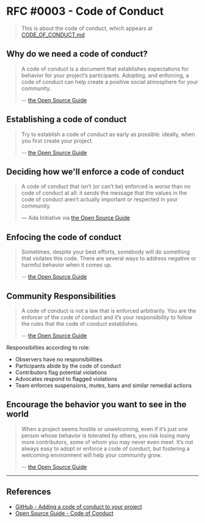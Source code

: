 # RFC #0003 - Code of Conduct

> This is about the code of conduct, which appears at [CODE_OF_CONDUCT.md](../CODE_OF_CONDUCT.md)

## Why do we need a code of conduct?

> A code of conduct is a document that establishes expectations for behavior for your project’s participants. 
> Adopting, and enforcing, a code of conduct can help create a positive social atmosphere for your community.
>
> -- [the Open Source Guide](https://opensource.guide/code-of-conduct/#why-do-i-need-a-code-of-conduct)

## Establishing a code of conduct

> Try to establish a code of conduct as early as possible: ideally, when you first create your project.
>
> -- [the Open Source Guide](https://opensource.guide/code-of-conduct/#establishing-a-code-of-conduct)

## Deciding how we'll enforce a code of conduct

> A code of conduct that isn’t (or can’t be) enforced is worse than no code of conduct at all: 
> it sends the message that the values in the code of conduct aren’t actually important or respected in your community.
>
> — Ada Initiative via [the Open Source Guide](https://opensource.guide/code-of-conduct/#deciding-how-youll-enforce-your-code-of-conduct)

## Enfocing the code of conduct

> Sometimes, despite your best efforts, somebody will do something that violates this code. 
> There are several ways to address negative or harmful behavior when it comes up.
> 
> -- [the Open Source Guide](https://opensource.guide/code-of-conduct/#enforcing-your-code-of-conduct)

## Community Responsibilities

> A code of conduct is not a law that is enforced arbitrarily. You are the enforcer of the code of 
> conduct and it’s your responsibility to follow the rules that the code of conduct establishes.
>
> -- [the Open Source Guide](https://opensource.guide/code-of-conduct/#your-responsibilities-as-a-maintainer)

Responsibilties according to role:

- Observers have no responsibilities
- Participants abide by the code of conduct
- Contributors flag potential violations
- Advocates respond to flagged violations
- Team enforces suspensions, mutes, bans and similar remedial actions

## Encourage the behavior you want to see in the world

> When a project seems hostile or unwelcoming, even if it’s just one person whose behavior is tolerated by others, 
> you risk losing many more contributors, some of whom you may never even meet. It’s not always easy to adopt or 
> enforce a code of conduct, but fostering a welcoming environment will help your community grow.
>
> -- [the Open Source Guide](https://opensource.guide/code-of-conduct/#encourage-the-behavior-you-want-to-see-in-the-world-)

---

## References

- [GitHub - Adding a code of conduct to your project](https://docs.github.com/en/communities/setting-up-your-project-for-healthy-contributions/adding-a-code-of-conduct-to-your-project)
- [Open Source Guide - Code of Conduct](https://opensource.guide/code-of-conduct/)
